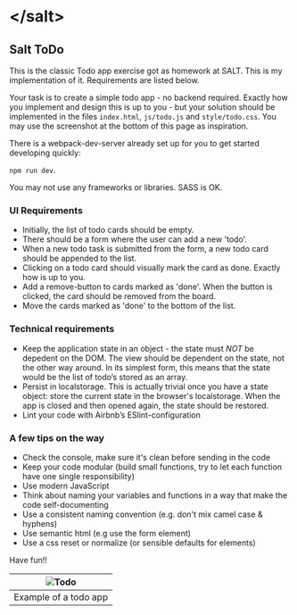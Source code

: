 # &lt;/salt&gt;

## Salt ToDo

This is the classic Todo app exercise got as homework at SALT. This is my implementation of it. Requirements are listed below. 


Your task is to create a simple todo app - no backend required.
Exactly how you implement and design this is up to you - but your solution should be implemented in the files `index.html`, `js/todo.js` and `style/todo.css`. You may use the screenshot at the bottom of this page as inspiration.

There is a webpack-dev-server already set up for you to get started developing quickly:

```npm run dev```.

You may not use any frameworks or libraries. SASS is OK.

### UI Requirements
* Initially, the list of todo cards should be empty.
* There should be a form where the user can add a new 'todo'.
* When a new todo task is submitted from the form, a new todo card should be appended to the list.
* Clicking on a todo card should visually mark the card as done. Exactly how is up to you.
* Add a remove-button to cards marked as 'done'. When the button is clicked, the card should be removed from the board.
* Move the cards marked as 'done' to the bottom of the list.

### Technical requirements
* Keep the application state in an object - the state must *NOT* be depedent on the DOM. The view should be dependent on the state, not the other way around. In its simplest form, this means that the state would be the list of todo’s stored as an array.
* Persist in localstorage. This is actually trivial once you have a state object: store the current state in the browser's localstorage. When the app is closed and then opened again, the state should be restored.
* Lint your code with Airbnb’s ESlint-configuration


### A few tips on the way
* Check the console, make sure it's clean before sending in the code
* Keep your code modular (build small functions, try to let each function have one single responsibility)
* Use modern JavaScript
* Think about naming your variables and functions in a way that make the code self-documenting
* Use a consistent naming convention (e.g. don't mix camel case & hyphens)
* Use semantic html (e.g use the form element)
* Use a css reset or normalize (or sensible defaults for elements)

Have fun!!

| ![Todo](todo.png) |
|:---:|
| Example of a todo app |

